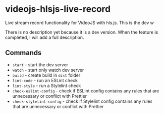 # videojs-hlsjs-live-record
Live stream record functionality for VideoJS with hls.js. This is the dev w

There is no description yet because it is a dev version. When the feature is completed, I will add a full description.
## Commands

- `start` - start the dev server
- `watch` - start only watch dev server
- `build` - create build in `dist` folder
- `lint-code` - run an ESLint check
- `lint-style` - run a Stylelint check
- `check-eslint-config` - check if ESLint config contains any rules that are unnecessary or conflict with Prettier
- `check-stylelint-config` - check if Stylelint config contains any rules that are unnecessary or conflict with Prettier
